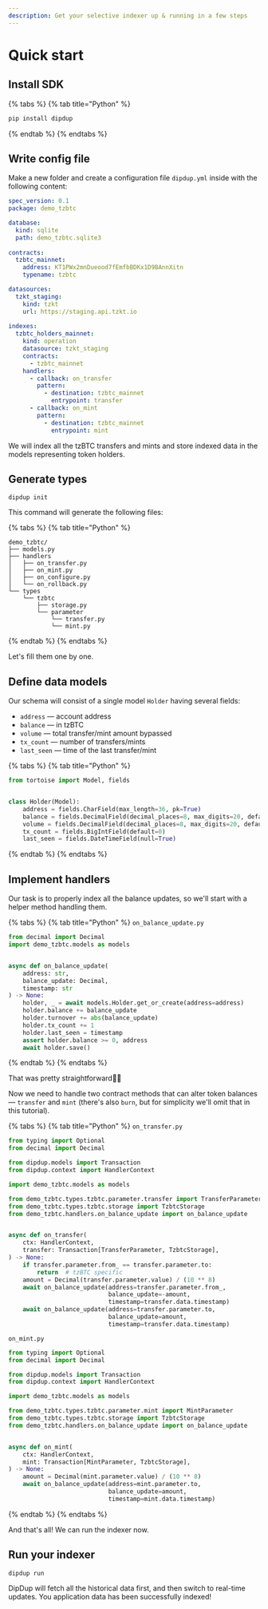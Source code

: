 ```yaml
---
description: Get your selective indexer up & running in a few steps
---
```


# Quick start

## Install SDK

{% tabs %}
{% tab title="Python" %}
```bash
pip install dipdup
```
{% endtab %}
{% endtabs %}

## Write config file

Make a new folder and create a configuration file `dipdup.yml` inside with the following content:

```yaml
spec_version: 0.1
package: demo_tzbtc

database:
  kind: sqlite
  path: demo_tzbtc.sqlite3
  
contracts:
  tzbtc_mainnet:
    address: KT1PWx2mnDueood7fEmfbBDKx1D9BAnnXitn
    typename: tzbtc

datasources:
  tzkt_staging:
    kind: tzkt
    url: https://staging.api.tzkt.io
    
indexes:
  tzbtc_holders_mainnet:
    kind: operation
    datasource: tzkt_staging
    contracts: 
      - tzbtc_mainnet
    handlers:
      - callback: on_transfer
        pattern:
          - destination: tzbtc_mainnet
            entrypoint: transfer
      - callback: on_mint
        pattern:
          - destination: tzbtc_mainnet
            entrypoint: mint
```

We will index all the tzBTC transfers and mints and store indexed data in the models representing token holders.

## Generate types

```text
dipdup init
```

This command will generate the following files:

{% tabs %}
{% tab title="Python" %}
```text
demo_tzbtc/
├── models.py
├── handlers
│   ├── on_transfer.py
│   ├── on_mint.py
│   ├── on_configure.py
│   └── on_rollback.py
└── types
    └── tzbtc
        ├── storage.py
        └── parameter
            └── transfer.py
            └── mint.py
```
{% endtab %}
{% endtabs %}

Let's fill them one by one.

## Define data models

Our schema will consist of a single model `Holder` having several fields:

* `address` — account address
* `balance` — in tzBTC
* `volume` — total transfer/mint amount bypassed
* `tx_count` — number of transfers/mints
* `last_seen` — time of the last transfer/mint

{% tabs %}
{% tab title="Python" %}
```python
from tortoise import Model, fields


class Holder(Model):
    address = fields.CharField(max_length=36, pk=True)
    balance = fields.DecimalField(decimal_places=8, max_digits=20, default=0)
    volume = fields.DecimalField(decimal_places=8, max_digits=20, default=0)
    tx_count = fields.BigIntField(default=0)
    last_seen = fields.DateTimeField(null=True)
```
{% endtab %}
{% endtabs %}

## Implement handlers

Our task is to properly index all the balance updates, so we'll start with a helper method handling them.

{% tabs %}
{% tab title="Python" %}
`on_balance_update.py`

```python
from decimal import Decimal
import demo_tzbtc.models as models


async def on_balance_update(
    address: str,
    balance_update: Decimal, 
    timestamp: str
) -> None:
    holder, _ = await models.Holder.get_or_create(address=address)
    holder.balance += balance_update
    holder.turnover += abs(balance_update)
    holder.tx_count += 1
    holder.last_seen = timestamp
    assert holder.balance >= 0, address
    await holder.save()
```
{% endtab %}
{% endtabs %}

That was pretty straightforward👍🏻

Now we need to handle two contract methods that can alter token balances — `transfer` and `mint` \(there's also `burn`, but for simplicity we'll omit that in this tutorial\).

{% tabs %}
{% tab title="Python" %}
`on_transfer.py`

```python
from typing import Optional
from decimal import Decimal

from dipdup.models import Transaction
from dipdup.context import HandlerContext

import demo_tzbtc.models as models

from demo_tzbtc.types.tzbtc.parameter.transfer import TransferParameter
from demo_tzbtc.types.tzbtc.storage import TzbtcStorage
from demo_tzbtc.handlers.on_balance_update import on_balance_update


async def on_transfer(
    ctx: HandlerContext,
    transfer: Transaction[TransferParameter, TzbtcStorage],
) -> None:
    if transfer.parameter.from_ == transfer.parameter.to:
        return  # tzBTC specific
    amount = Decimal(transfer.parameter.value) / (10 ** 8)
    await on_balance_update(address=transfer.parameter.from_,
                            balance_update=-amount,
                            timestamp=transfer.data.timestamp)
    await on_balance_update(address=transfer.parameter.to,
                            balance_update=amount,
                            timestamp=transfer.data.timestamp)
```

`on_mint.py`

```python
from typing import Optional
from decimal import Decimal

from dipdup.models import Transaction
from dipdup.context import HandlerContext

import demo_tzbtc.models as models

from demo_tzbtc.types.tzbtc.parameter.mint import MintParameter
from demo_tzbtc.types.tzbtc.storage import TzbtcStorage
from demo_tzbtc.handlers.on_balance_update import on_balance_update


async def on_mint(
    ctx: HandlerContext,
    mint: Transaction[MintParameter, TzbtcStorage],
) -> None:
    amount = Decimal(mint.parameter.value) / (10 ** 8)
    await on_balance_update(address=mint.parameter.to,
                            balance_update=amount,
                            timestamp=mint.data.timestamp)

```
{% endtab %}
{% endtabs %}

And that's all! We can run the indexer now.

## Run your indexer

```text
dipdup run
```

DipDup will fetch all the historical data first, and then switch to real-time updates. You application data has been successfully indexed!

